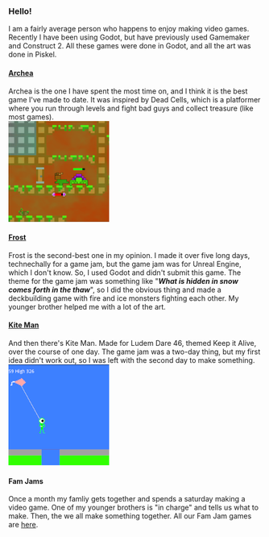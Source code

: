 ### Hello!

I am a fairly average person who happens to enjoy making video games. Recently I have been using Godot, but have previously used Gamemaker and Construct 2. All these games were done in Godot, and all the art was done in Piskel.

#### [Archea][Archea]

Archea is the one I have spent the most time on, and I think it is the best game I've made to date. It was inspired by Dead Cells, which is a platformer where you run through levels and fight bad guys and collect treasure (like most games).  
![Archea screenshot](Archea_Screenshot.png)

#### [Frost][Frost]

Frost is the second-best one in my opinion. I made it over five long days, technechally for a game jam, but the game jam was for Unreal Engine, which I don't know. So, I used Godot and didn't submit this game. The theme for the game jam was something like "**_What is hidden in snow comes forth in the thaw_**", so I did the obvious thing and made a deckbuilding game with fire and ice monsters fighting each other. My younger brother helped me with a lot of the art.

#### [Kite Man][Kite Man]

And then there's Kite Man. Made for Ludem Dare 46, themed Keep it Alive, over the course of one day. The game jam was a two-day thing, but my first idea didn't work out, so I was left with the second day to make something.  
![Kite Man screenshot](Kite_Man_Screenshot.png)

#### Fam Jams

Once a month my famliy gets together and spends a saturday making a video game. One of my younger brothers is "in charge" and tells us what to make. Then, the we all make something together. All our Fam Jam games are [here][Fam Jam].

[Archea]: https://the-alex-g.github.io/Archea
[Frost]: https://the-alex-g.github.io/Frost
[Kite Man]: https://the-alex-g.github.io/LD46
[Fam Jam]: https://the-g-force.github.io
